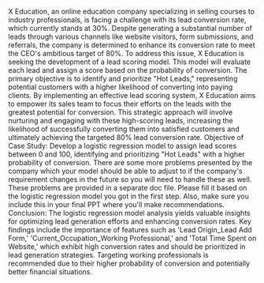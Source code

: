X Education, an online education company specializing in selling courses to industry
professionals, is facing a challenge with its lead conversion rate, which currently stands
at 30%. Despite generating a substantial number of leads through various channels like
website visitors, form submissions, and referrals, the company is determined to enhance
its conversion rate to meet the CEO's ambitious target of 80%.
To address this issue, X Education is seeking the development of a lead scoring model.
This model will evaluate each lead and assign a score based on the probability of
conversion. The primary objective is to identify and prioritize "Hot Leads," representing
potential customers with a higher likelihood of converting into paying clients.
By implementing an effective lead scoring system, X Education aims to empower its
sales team to focus their efforts on the leads with the greatest potential for conversion.
This strategic approach will involve nurturing and engaging with these high-scoring
leads, increasing the likelihood of successfully converting them into satisfied customers
and ultimately achieving the targeted 80% lead conversion rate.
Objective of Case Study:
Develop a logistic regression model to assign lead scores between 0 and 100, identifying
and prioritizing "Hot Leads" with a higher probability of conversion.
There are some more problems presented by the company which your model should be
able to adjust to if the company's requirement changes in the future so you will need to
handle these as well. These problems are provided in a separate doc file. Please fill it
based on the logistic regression model you got in the first step. Also, make sure you
include this in your final PPT where you'll make recommendations.
Conclusion:
The logistic regression model analysis yields valuable insights for optimizing lead
generation efforts and enhancing conversion rates. Key findings include the importance
of features such as 'Lead Origin_Lead Add Form,' 'Current_Occupation_Working
Professional,' and 'Total Time Spent on Website,' which exhibit high conversion rates
and should be prioritized in lead generation strategies. Targeting working professionals
is recommended due to their higher probability of conversion and potentially better
financial situations.
